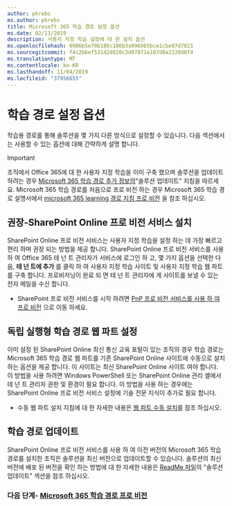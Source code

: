 ```yaml
---
author: pkrebs
ms.author: pkrebs
title: Microsoft 365 학습 경로 설정 옵션
ms.date: 02/11/2019
description: 사용자 지정 학습 설정에 대 한 설치 옵션
ms.openlocfilehash: 6906b5e70b186c106b3a9969b5bce1cbe87d7021
ms.sourcegitcommit: f4c2b6ef531d2d820c3d97871e187d0a2220d8f4
ms.translationtype: MT
ms.contentlocale: ko-KR
ms.lasthandoff: 11/04/2019
ms.locfileid: "37956655"
---
```

# <a name="learning-pathways-setup-options"></a>학습 경로 설정 옵션
학습용 경로를 통해 솔루션을 몇 가지 다른 방식으로 설정할 수 있습니다. 다음 섹션에서는 사용할 수 있는 옵션에 대해 간략하게 설명 합니다.

> [!IMPORTANT]
> 조직에서 Office 365에 대 한 사용자 지정 학습을 이미 구축 했으며 솔루션을 업데이트 하려는 경우 [Microsoft 365 학습 경로 추가 정보의](https://github.com/pnp/custom-learning-office-365)"솔루션 업데이트" 지침을 따르세요. Microsoft 365 학습 경로를 처음으로 프로 비전 하는 경우 Microsoft 365 학습 경로 설명서에서 [microsoft 365 learning 경로 지침 프로 비전]( https://docs.microsoft.com/en-us/office365/customlearning/custom_provision) 을 참조 하십시오.  


## <a name="recommended---sharepoint-online-provisioning-service-setup"></a>권장-SharePoint Online 프로 비전 서비스 설치 
SharePoint Online 프로 비전 서비스는 사용자 지정 학습을 설정 하는 데 가장 빠르고 편리 하며 권장 되는 방법을 제공 합니다. SharePoint Online 프로 비전 서비스를 사용 하 여 Office 365 테 넌 트 관리자가 서비스에 로그인 하 고, 몇 가지 옵션을 선택한 다음, **테 넌 트에 추가** 를 클릭 하 여 사용자 지정 학습 사이트 및 사용자 지정 학습 웹 파트를 구축 합니다. 프로비저닝이 완료 되 면 테 넌 트 관리자에 게 사이트를 보낼 수 있는 전자 메일을 수신 합니다. 

- SharePoint 프로 비전 서비스를 시작 하려면 [PnP 프로 비전 서비스를 사용 하 여 프로 비전](custom_provision.md) 으로 이동 하세요.   

## <a name="stand-alone-learning-pathways-web-part-setup"></a>독립 실행형 학습 경로 웹 파트 설정
이미 설정 된 SharePoint Online 최신 통신 교육 포털이 있는 조직의 경우 학습 경로는 Microsoft 365 학습 경로 웹 파트를 기존 SharePoint Online 사이트에 수동으로 설치 하는 옵션을 제공 합니다. 이 사이트는 최신 SharePoint Online 사이트 여야 합니다. 이 방법을 사용 하려면 Windows PowerShell 또는 SharePoint Online 관리 셸에서 테 넌 트 관리자 권한 및 환경이 필요 합니다. 이 방법을 사용 하는 경우에는 SharePoint Online 프로 비전 서비스 설정에 기술 전문 지식이 추가로 필요 합니다.

- 수동 웹 파트 설치 지침에 대 한 자세한 내용은 [웹 파트 수동 설치](custom_manualsetup.md)를 참조 하십시오. 

## <a name="update-learning-pathways"></a>학습 경로 업데이트
SharePoint Online 프로 비전 서비스를 사용 하 여 이전 버전의 Microsoft 365 학습 경로를 설치한 조직은 솔루션을 최신 버전으로 업데이트할 수 있습니다. 솔루션의 최신 버전에 배포 된 버전을 확인 하는 방법에 대 한 자세한 내용은 [ReadMe 파일](https://github.com/pnp/custom-learning-office-365/blob/master/README.md)의 "솔루션 업데이트" 섹션을 참조 하십시오.

### <a name="next-steps---provision-microsoft-365-learning-pathwayscustom_provisionmd"></a>다음 단계- [Microsoft 365 학습 경로 프로 비전](custom_provision.md)
